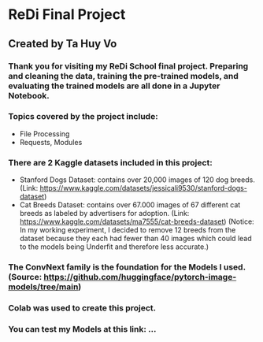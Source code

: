 # ReDi Final Project
## Created by Ta Huy Vo

### Thank you for visiting my ReDi School final project. Preparing and cleaning the data, training the pre-trained models, and evaluating the trained models are all done in a Jupyter Notebook.

### Topics covered by the project include:
  - File Processing
  - Requests, Modules

### There are 2 Kaggle datasets included in this project:
  - Stanford Dogs Dataset: contains over 20,000 images of 120 dog breeds. (Link: https://www.kaggle.com/datasets/jessicali9530/stanford-dogs-dataset)
  - Cat Breeds Dataset: contains over 67.000 images of 67 different cat breeds as labeled by advertisers for adoption. (Link: https://www.kaggle.com/datasets/ma7555/cat-breeds-dataset) (Notice: In my working experiment, I decided to remove 12 breeds from the dataset because they each had fewer than 40 images which could lead to the models being Underfit and therefore less accurate.)

### The ConvNext family is the foundation for the Models I used. (Source: https://github.com/huggingface/pytorch-image-models/tree/main)

### Colab was used to create this project.

### You can test my Models at this link: ...
